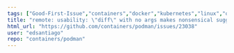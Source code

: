 ```yaml
---
tags: ["Good-First-Issue","containers","docker","kubernetes","linux","oci","remote"]
title: "remote: usability: \"diff\" with no args makes nonsensical suggestion (--latest)"
html_url: "https://github.com/containers/podman/issues/23038"
user: "edsantiago"
repo: "containers/podman"
---
```


